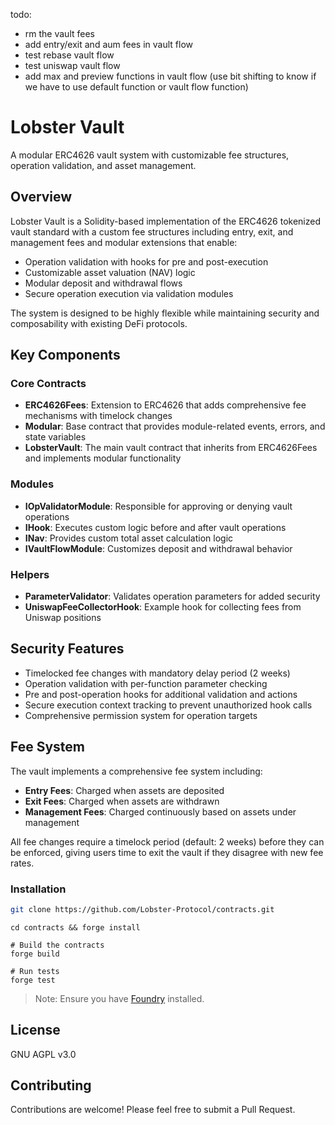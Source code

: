 todo: 
- rm the vault fees
- add entry/exit and aum fees in vault flow
- test rebase vault flow
- test uniswap vault flow
- add max and preview functions in vault flow (use bit shifting to know if we have to use default function or vault flow function)





# Lobster Vault

A modular ERC4626 vault system with customizable fee structures, operation validation, and asset management.

## Overview

Lobster Vault is a Solidity-based implementation of the ERC4626 tokenized vault standard with a custom fee structures including entry, exit, and management fees and modular extensions that enable:

- Operation validation with hooks for pre and post-execution
- Customizable asset valuation (NAV) logic
- Modular deposit and withdrawal flows
- Secure operation execution via validation modules

The system is designed to be highly flexible while maintaining security and composability with existing DeFi protocols.

## Key Components

### Core Contracts

- **ERC4626Fees**: Extension to ERC4626 that adds comprehensive fee mechanisms with timelock changes
- **Modular**: Base contract that provides module-related events, errors, and state variables
- **LobsterVault**: The main vault contract that inherits from ERC4626Fees and implements modular functionality

### Modules

- **IOpValidatorModule**: Responsible for approving or denying vault operations
- **IHook**: Executes custom logic before and after vault operations
- **INav**: Provides custom total asset calculation logic
- **IVaultFlowModule**: Customizes deposit and withdrawal behavior

### Helpers

- **ParameterValidator**: Validates operation parameters for added security
- **UniswapFeeCollectorHook**: Example hook for collecting fees from Uniswap positions

## Security Features

- Timelocked fee changes with mandatory delay period (2 weeks)
- Operation validation with per-function parameter checking
- Pre and post-operation hooks for additional validation and actions
- Secure execution context tracking to prevent unauthorized hook calls
- Comprehensive permission system for operation targets

## Fee System

The vault implements a comprehensive fee system including:

- **Entry Fees**: Charged when assets are deposited
- **Exit Fees**: Charged when assets are withdrawn
- **Management Fees**: Charged continuously based on assets under management

All fee changes require a timelock period (default: 2 weeks) before they can be enforced, giving users time to exit the vault if they disagree with new fee rates.

### Installation

```bash
git clone https://github.com/Lobster-Protocol/contracts.git
```
```
cd contracts && forge install
```
```
# Build the contracts
forge build

# Run tests
forge test
```

> Note: Ensure you have [Foundry](https://book.getfoundry.sh/) installed.

## License

GNU AGPL v3.0

## Contributing

Contributions are welcome! Please feel free to submit a Pull Request.